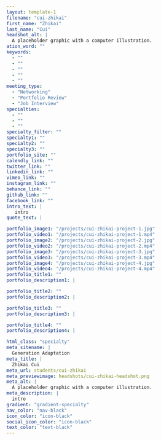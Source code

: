 ```yaml
---
layout: template-1
filename: "cui-zhikai"
first_name: "Zhikai"
last_name: "Cui"
headshot_alt: |
  A placeholder graphic with a computer illustration.
ation_word: ""
keywords:
  - ""
  - ""
  - ""
  - ""
  - ""
meeting_type:
  - "Networking"
  - "Portfolio Review"
  - "Job Interview"
specialties:
  - ""
  - ""
  - ""
specialty_filter: ""
specialty1: ""
specialty2: ""
specialty3: ""
portfolio_site: ""
calendly_link: ""
twitter_link: ""
linkedin_link: ""
vimeo_link: ""
instagram_link: ""
behance_link: ""
github_link: ""
facebook_link: ""
intro_text: |
   intro
quote_text: |

portfolio_image1: "/projects/cui-zhikai-project-1.jpg"
portfolio_video1: "/projects/cui-zhikai-project-1.mp4"
portfolio_image2: "/projects/cui-zhikai-project-2.jpg"
portfolio_video2: "/projects/cui-zhikai-project-2.mp4"
portfolio_image3: "/projects/cui-zhikai-project-3.jpg"
portfolio_video3: "/projects/cui-zhikai-project-3.mp4"
portfolio_image4: "/projects/cui-zhikai-project-4.jpg"
portfolio_video4: "/projects/cui-zhikai-project-4.mp4"
portfolio_title1: ""
portfolio_description1: |

portfolio_title2: ""
portfolio_description2: |

portfolio_title3: ""
portfolio_description3: |

portfolio_title4: ""
portfolio_description4: |

html_class: "specialty"
meta_sitename: |
  Generation Adaptation
meta_title: |
  Zhikai Cui
meta_url: students/cui-zhikai
meta_previewimage: headshots/cui-zhikai-headshot.png
meta_alt: |
  A placeholder graphic with a computer illustration.
meta_description: |
  intro
gradient: "gradient-specialty"
nav_color: "nav-black"
icon_color: "icon-black"
social_icon_color: "icon-black"
text_color: "text-black"
---
```

